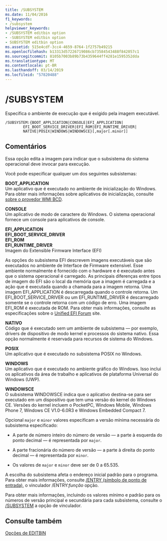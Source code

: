 ```yaml
---
title: /SUBSYSTEM
ms.date: 11/04/2016
f1_keywords:
- /subsystem
helpviewer_keywords:
- /SUBSYSTEM editbin option
- -SUBSYSTEM editbin option
- SUBSYSTEM editbin option
ms.assetid: 515e4cdf-3cc4-4659-8764-1f2757b49215
ms.openlocfilehash: b13313d57226719086cb73584543488f842057c1
ms.sourcegitcommit: 8105b7003b89b73b4359644ff4281e1595352dda
ms.translationtype: MT
ms.contentlocale: pt-BR
ms.lasthandoff: 03/14/2019
ms.locfileid: "57820488"
---
```

# <a name="subsystem"></a>/SUBSYSTEM

Especifica o ambiente de execução que é exigido pela imagem executável.

```
/SUBSYSTEM:{BOOT_APPLICATION|CONSOLE|EFI_APPLICATION|
        EFI_BOOT_SERVICE_DRIVER|EFI_ROM|EFI_RUNTIME_DRIVER|
        NATIVE|POSIX|WINDOWS|WINDOWSCE}[,major[.minor]]
```

## <a name="remarks"></a>Comentários

Essa opção edita a imagem para indicar que o subsistema do sistema operacional deve invocar para execução.

Você pode especificar qualquer um dos seguintes subsistemas:

**BOOT_APPLICATION**<br/>
Um aplicativo que é executado no ambiente de inicialização do Windows. Para obter mais informações sobre aplicativos de inicialização, consulte [sobre o provedor WMI BCD](/previous-versions/windows/desktop/bcd/about-bcd).

**CONSOLE**<br/>
Um aplicativo de modo de caractere do Windows. O sistema operacional fornece um console para aplicativos de console.

**EFI_APPLICATION**<br/>
**EFI_BOOT_SERVICE_DRIVER**<br/>
**EFI_ROM**<br/>
**EFI_RUNTIME_DRIVER**<br/>
Imagem do Extensible Firmware Interface (EFI)

As opções do subsistema EFI descrevem imagens executáveis que são executados no ambiente de Interface de Firmware extensível. Esse ambiente normalmente é fornecido com o hardware e é executado antes que o sistema operacional é carregado. As principais diferenças entre tipos de imagem do EFI são o local da memória que a imagem é carregada e a ação que é executada quando a chamada para a imagem retorna. Uma imagem EFI_APPLICATION é descarregada quando o controle retorna. Um EFI_BOOT_SERVICE_DRIVER ou um EFI_RUNTIME_DRIVER é descarregado somente se o controle retorna com um código de erro. Uma imagem EFI_ROM é executada de ROM. Para obter mais informações, consulte as especificações sobre o [Unified EFI Forum](http://www.uefi.org/) site.

**NATIVO**<br/>
Código que é executado sem um ambiente de subsistema — por exemplo, drivers de dispositivo de modo kernel e processos do sistema nativo. Essa opção normalmente é reservada para recursos de sistema do Windows.

**POSIX**<br/>
Um aplicativo que é executado no subsistema POSIX no Windows.

**WINDOWS**<br/>
Um aplicativo que é executado no ambiente gráfico do Windows. Isso inclui os aplicativos da área de trabalho e aplicativos de plataforma Universal do Windows (UWP).

**WINDOWSCE**<br/>
O subsistema WINDOWSCE indica que o aplicativo destina-se para ser executado em um dispositivo que tem uma versão do kernel do Windows CE. Versões do kernel incluem o PocketPC, Windows Mobile, Windows Phone 7, Windows CE V1.0-6.0R3 e Windows Embedded Compact 7.

Opcional `major` e `minor` valores especificam a versão mínima necessária do subsistema especificado:

- A parte de número inteiro do número de versão — a parte à esquerda do ponto decimal — é representada por `major`.

- A parte fracionária do número de versão — a parte à direita do ponto decimal — é representada por `minor`.

- Os valores de `major` e `minor` deve ser de 0 a 65.535.

A escolha do subsistema afeta o endereço inicial padrão para o programa. Para obter mais informações, consulte [/ENTRY (símbolo de ponto de entrada)](entry-entry-point-symbol.md), o vinculador /ENTRY:*função* opção.

Para obter mais informações, incluindo os valores mínimo e padrão para os números de versão principal e secundária para cada subsistema, consulte o [/SUBSYSTEM](subsystem-specify-subsystem.md) a opção de vinculador.

## <a name="see-also"></a>Consulte também

[Opções de EDITBIN](editbin-options.md)
